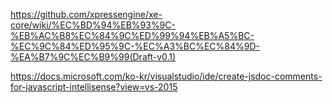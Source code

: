 https://github.com/xpressengine/xe-core/wiki/%EC%BD%94%EB%93%9C-%EB%AC%B8%EC%84%9C%ED%99%94%EB%A5%BC-%EC%9C%84%ED%95%9C-%EC%A3%BC%EC%84%9D-%EA%B7%9C%EC%B9%99(Draft-v0.1)

https://docs.microsoft.com/ko-kr/visualstudio/ide/create-jsdoc-comments-for-javascript-intellisense?view=vs-2015